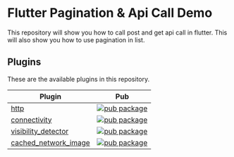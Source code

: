 # Flutter Pagination & Api Call Demo

This repository will show you how to call post and get api call in flutter. This will also show you how to use pagination in list.

## Plugins
These are the available plugins in this repository.

| Plugin | Pub |
|--------|-----|
| [http](https://github.com/dart-lang/http) | [![pub package](https://img.shields.io/pub/v/http.svg)](https://pub.dev/packages/http) |
| [connectivity](https://github.com/dart-lang/connectivity/) | [![pub package](https://img.shields.io/pub/v/connectivity.svg)](https://pub.dev/packages/connectivity) |
| [visibility_detector](https://github.com/dart-lang/visibility_detector/) | [![pub package](https://img.shields.io/pub/v/visibility_detector.svg)](https://pub.dev/packages/visibility_detector) |
[cached_network_image](https://github.com/dart-lang/cached_network_image/) | [![pub package](https://img.shields.io/pub/v/cached_network_image.svg)](https://pub.dev/packages/cached_network_image)